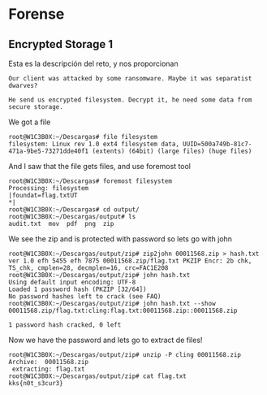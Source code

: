 # Forense

## Encrypted Storage 1

Esta es la descripción del reto, y nos proporcionan

```
Our client was attacked by some ransomware. Maybe it was separatist dwarves?

He send us encrypted filesystem. Decrypt it, he need some data from secure storage.
```

We got a file

```
root@W1C3B0X:~/Descargas# file filesystem 
filesystem: Linux rev 1.0 ext4 filesystem data, UUID=500a749b-81c7-471a-9be5-73271dde40f1 (extents) (64bit) (large files) (huge files)
```

And I saw that the file gets files, and use foremost tool

```
root@W1C3B0X:~/Descargas# foremost filesystem 
Processing: filesystem
|foundat=flag.txtUT
*|
root@W1C3B0X:~/Descargas# cd output/
root@W1C3B0X:~/Descargas/output# ls
audit.txt  mov  pdf  png  zip
```

We see the zip and is protected with password so lets go with john

```
root@W1C3B0X:~/Descargas/output/zip# zip2john 00011568.zip > hash.txt
ver 1.0 efh 5455 efh 7875 00011568.zip/flag.txt PKZIP Encr: 2b chk, TS_chk, cmplen=28, decmplen=16, crc=FAC1E208
root@W1C3B0X:~/Descargas/output/zip# john hash.txt 
Using default input encoding: UTF-8
Loaded 1 password hash (PKZIP [32/64])
No password hashes left to crack (see FAQ)
root@W1C3B0X:~/Descargas/output/zip# john hash.txt --show
00011568.zip/flag.txt:cling:flag.txt:00011568.zip::00011568.zip

1 password hash cracked, 0 left
```

Now we have the password and lets go to extract de files!

```
root@W1C3B0X:~/Descargas/output/zip# unzip -P cling 00011568.zip 
Archive:  00011568.zip
 extracting: flag.txt                
root@W1C3B0X:~/Descargas/output/zip# cat flag.txt 
kks{n0t_s3cur3}
```
